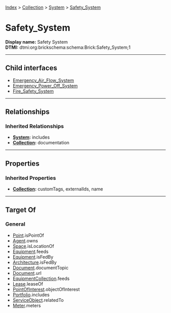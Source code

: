 [Index](../../../index.md) > [Collection](../../Collection.md) > [System](../System.md) > [Safety_System](#)
# Safety_System

**Display name:** Safety System<br />
**DTMI:** dtmi:org:brickschema:schema:Brick:Safety_System;1

---

## Child interfaces
* [Emergency_Air_Flow_System](Emergency_Air_Flow_System.md)
* [Emergency_Power_Off_System](Emergency_Power_Off_System.md)
* [Fire_Safety_System](Fire-.md)

---

## Relationships

### Inherited Relationships
* **[System](../System.md):** includes
* **[Collection](../../Collection.md):** documentation

---

## Properties

### Inherited Properties
* **[Collection](../../Collection.md):** customTags, externalIds, name

---

## Target Of
### General
* [Point](../../../Point/Point.md).isPointOf
* [Agent](../../../Agent/Agent.md).owns
* [Space](../../../Space/Space.md).isLocationOf
* [Equipment](../../../Asset/Equipment/Equipment.md).feeds
* [Equipment](../../../Asset/Equipment/Equipment.md).isFedBy
* [Architecture](../../../Space/Architecture/Architecture.md).isFedBy
* [Document](../../../Information/Document/Document.md).documentTopic
* [Document](../../../Information/Document/Document.md).url
* [EquipmentCollection](../../Equipment-.md).feeds
* [Lease](../../../Event/Lease.md).leaseOf
* [PointOfInterest](../../../Information/PointOfInterest.md).objectOfInterest
* [Portfolio](../../Portfolio.md).includes
* [ServiceObject](../../../Information/ServiceObject/ServiceObject.md).relatedTo
* [Meter](../../../Asset/Equipment/Meter/Meter.md).meters

